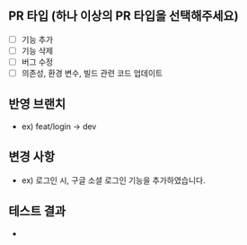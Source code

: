 ## PR 타입 (하나 이상의 PR 타입을 선택해주세요)
- [ ] 기능 추가
- [ ] 기능 삭제
- [ ] 버그 수정
- [ ] 의존성, 환경 변수, 빌드 관련 코드 업데이트

## 반영 브랜치
- ex) feat/login -> dev

## 변경 사항
- ex) 로그인 시, 구글 소셜 로그인 기능을 추가하였습니다.

## 테스트 결과
- 
